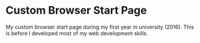 # Custom Browser Start Page

My custom browser start page during my first year in university (2016). This is before I developed most of my web development skills.

